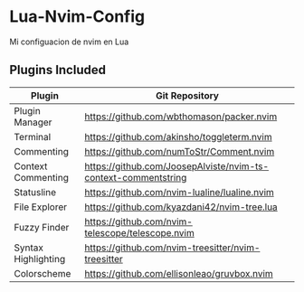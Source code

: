 # Lua-Nvim-Config
Mi configuacion de nvim en Lua

## Plugins Included
| Plugin           | Git Repository
| -------------- | ----------------------
| Plugin Manager | https://github.com/wbthomason/packer.nvim
| Terminal | https://github.com/akinsho/toggleterm.nvim
| Commenting | https://github.com/numToStr/Comment.nvim
| Context Commenting | https://github.com/JoosepAlviste/nvim-ts-context-commentstring
| Statusline | https://github.com/nvim-lualine/lualine.nvim
| File Explorer | https://github.com/kyazdani42/nvim-tree.lua
| Fuzzy Finder | https://github.com/nvim-telescope/telescope.nvim
| Syntax Highlighting | https://github.com/nvim-treesitter/nvim-treesitter
| Colorscheme | https://github.com/ellisonleao/gruvbox.nvim
